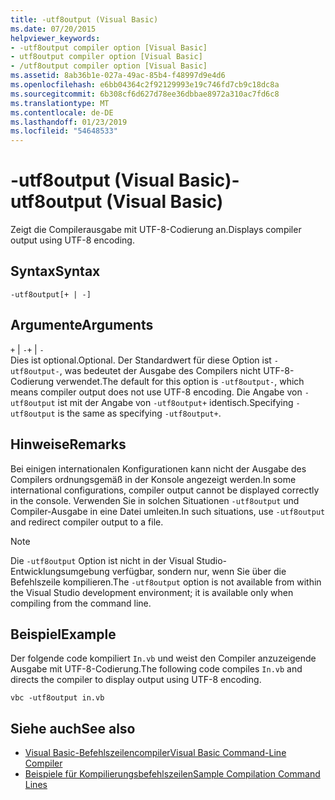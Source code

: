 ```yaml
---
title: -utf8output (Visual Basic)
ms.date: 07/20/2015
helpviewer_keywords:
- -utf8output compiler option [Visual Basic]
- utf8output compiler option [Visual Basic]
- /utf8output compiler option [Visual Basic]
ms.assetid: 8ab36b1e-027a-49ac-85b4-f48997d9e4d6
ms.openlocfilehash: e6bb04364c2f92129993e19c746fd7cb9c18dc8a
ms.sourcegitcommit: 6b308cf6d627d78ee36dbbae8972a310ac7fd6c8
ms.translationtype: MT
ms.contentlocale: de-DE
ms.lasthandoff: 01/23/2019
ms.locfileid: "54648533"
---
```

# <a name="-utf8output-visual-basic"></a><span data-ttu-id="10d28-102">-utf8output (Visual Basic)</span><span class="sxs-lookup"><span data-stu-id="10d28-102">-utf8output (Visual Basic)</span></span>
<span data-ttu-id="10d28-103">Zeigt die Compilerausgabe mit UTF-8-Codierung an.</span><span class="sxs-lookup"><span data-stu-id="10d28-103">Displays compiler output using UTF-8 encoding.</span></span>  
  
## <a name="syntax"></a><span data-ttu-id="10d28-104">Syntax</span><span class="sxs-lookup"><span data-stu-id="10d28-104">Syntax</span></span>  
  
```  
-utf8output[+ | -]  
```  
  
## <a name="arguments"></a><span data-ttu-id="10d28-105">Argumente</span><span class="sxs-lookup"><span data-stu-id="10d28-105">Arguments</span></span>  
 <span data-ttu-id="10d28-106">`+` &#124; `-`</span><span class="sxs-lookup"><span data-stu-id="10d28-106">`+` &#124; `-`</span></span>  
 <span data-ttu-id="10d28-107">Dies ist optional.</span><span class="sxs-lookup"><span data-stu-id="10d28-107">Optional.</span></span> <span data-ttu-id="10d28-108">Der Standardwert für diese Option ist `-utf8output-`, was bedeutet der Ausgabe des Compilers nicht UTF-8-Codierung verwendet.</span><span class="sxs-lookup"><span data-stu-id="10d28-108">The default for this option is `-utf8output-`, which means compiler output does not use UTF-8 encoding.</span></span> <span data-ttu-id="10d28-109">Die Angabe von `-utf8output` ist mit der Angabe von `-utf8output+` identisch.</span><span class="sxs-lookup"><span data-stu-id="10d28-109">Specifying `-utf8output` is the same as specifying `-utf8output+`.</span></span>  
  
## <a name="remarks"></a><span data-ttu-id="10d28-110">Hinweise</span><span class="sxs-lookup"><span data-stu-id="10d28-110">Remarks</span></span>  
 <span data-ttu-id="10d28-111">Bei einigen internationalen Konfigurationen kann nicht der Ausgabe des Compilers ordnungsgemäß in der Konsole angezeigt werden.</span><span class="sxs-lookup"><span data-stu-id="10d28-111">In some international configurations, compiler output cannot be displayed correctly in the console.</span></span> <span data-ttu-id="10d28-112">Verwenden Sie in solchen Situationen `-utf8output` und Compiler-Ausgabe in eine Datei umleiten.</span><span class="sxs-lookup"><span data-stu-id="10d28-112">In such situations, use `-utf8output` and redirect compiler output to a file.</span></span>  
  
> [!NOTE]
>  <span data-ttu-id="10d28-113">Die `-utf8output` Option ist nicht in der Visual Studio-Entwicklungsumgebung verfügbar, sondern nur, wenn Sie über die Befehlszeile kompilieren.</span><span class="sxs-lookup"><span data-stu-id="10d28-113">The `-utf8output` option is not available from within the Visual Studio development environment; it is available only when compiling from the command line.</span></span>  
  
## <a name="example"></a><span data-ttu-id="10d28-114">Beispiel</span><span class="sxs-lookup"><span data-stu-id="10d28-114">Example</span></span>  
 <span data-ttu-id="10d28-115">Der folgende code kompiliert `In.vb` und weist den Compiler anzuzeigende Ausgabe mit UTF-8-Codierung.</span><span class="sxs-lookup"><span data-stu-id="10d28-115">The following code compiles `In.vb` and directs the compiler to display output using UTF-8 encoding.</span></span>  
  
```console  
vbc -utf8output in.vb  
```  
  
## <a name="see-also"></a><span data-ttu-id="10d28-116">Siehe auch</span><span class="sxs-lookup"><span data-stu-id="10d28-116">See also</span></span>
- [<span data-ttu-id="10d28-117">Visual Basic-Befehlszeilencompiler</span><span class="sxs-lookup"><span data-stu-id="10d28-117">Visual Basic Command-Line Compiler</span></span>](../../../visual-basic/reference/command-line-compiler/index.md)
- [<span data-ttu-id="10d28-118">Beispiele für Kompilierungsbefehlszeilen</span><span class="sxs-lookup"><span data-stu-id="10d28-118">Sample Compilation Command Lines</span></span>](../../../visual-basic/reference/command-line-compiler/sample-compilation-command-lines.md)

